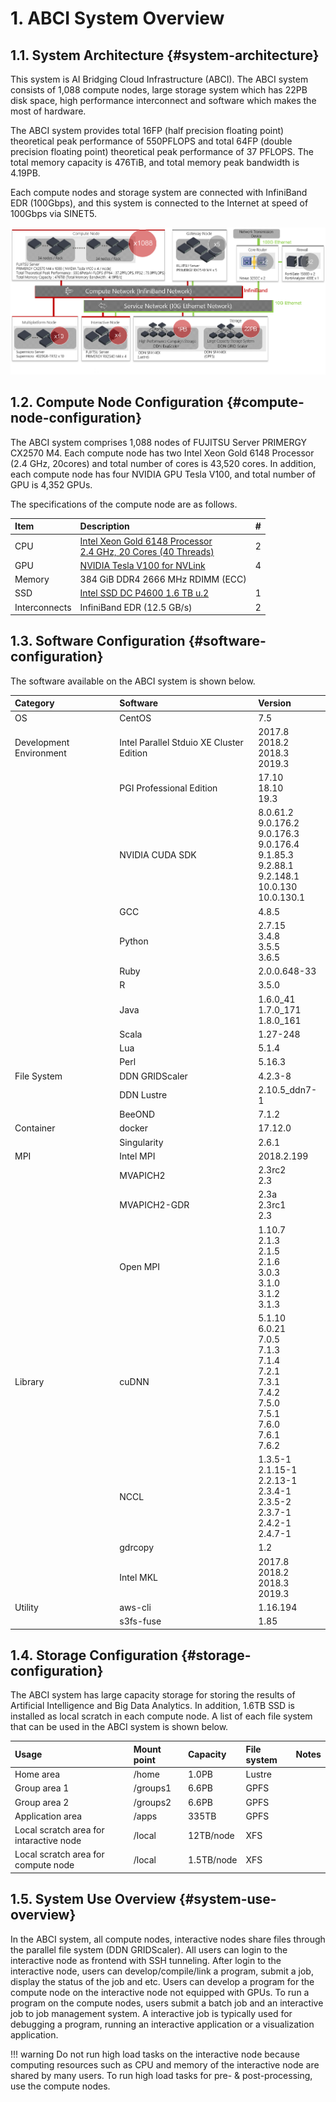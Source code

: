 # 1. ABCI System Overview

## 1.1. System Architecture {#system-architecture}

This system is AI Bridging Cloud Infrastructure (ABCI).
The ABCI system consists of 1,088 compute nodes, large storage system which has 22PB disk space, high performance interconnect and software which makes the most of hardware.

The ABCI system provides total 16FP (half precision floating point) theoretical peak performance of 550PFLOPS and total 64FP (double precision floating point) theoretical peak performance of 37 PFLOPS. 
The total memory capacity is 476TiB, and total memory peak bandwidth is 4.19PB.

Each compute nodes and storage system are connected with InfiniBand EDR (100Gbps), and this system is connected to the Internet at speed of 100Gbps via SINET5.

![Screenshot](img/abci_system_en.png)

## 1.2. Compute Node Configuration {#compute-node-configuration}

The ABCI system comprises 1,088 nodes of FUJITSU Server PRIMERGY CX2570 M4.
Each compute node has two Intel Xeon Gold 6148 Processor (2.4 GHz, 20cores) and total number of cores is 43,520 cores.
In addition, each compute node has four NVIDIA GPU Tesla V100, and total number of GPU is 4,352 GPUs.

The specifications of the compute node are as follows.

| Item | Description | # |
|:--|:--|:--|
| CPU | [Intel Xeon Gold 6148 Processor<br>2.4 GHz, 20 Cores (40 Threads)](https://ark.intel.com/products/120489/Intel-Xeon-Gold-6148-Processor-27-5M-Cache-2-40-GHz-) | 2 |
| GPU | [NVIDIA Tesla V100 for NVLink](https://www.nvidia.com/en-us/data-center/tesla-v100/) | 4 |
| Memory | 384 GiB DDR4 2666 MHz RDIMM (ECC) |
| SSD | [Intel SSD DC P4600 1.6 TB u.2](https://ark.intel.com/products/97005/Intel-SSD-DC-P4600-Series-1-6TB-2-5in-PCIe-3-1-x4-3D1-TLC-) | 1 |
| Interconnects | InfiniBand EDR (12.5 GB/s) | 2 |

## 1.3. Software Configuration {#software-configuration}

The software available on the ABCI system is shown below.

| Category | Software | Version |
|:--|:--|:--|
| OS | CentOS | 7.5 |
| Development Environment | Intel Parallel Stduio XE Cluster Edition | 2017.8<br>2018.2<br>2018.3<br>2019.3 |
| | PGI Professional Edition | 17.10<br>18.10<br>19.3 |
| | NVIDIA CUDA SDK | 8.0.61.2<br>9.0.176.2<br>9.0.176.3<br>9.0.176.4<br>9.1.85.3<br>9.2.88.1<br>9.2.148.1<br>10.0.130<br>10.0.130.1 |
| | GCC | 4.8.5 |
| | Python | 2.7.15<br>3.4.8<br>3.5.5<br>3.6.5 |
| | Ruby | 2.0.0.648-33 |
| | R | 3.5.0 |
| | Java | 1.6.0_41<br>1.7.0_171<br>1.8.0_161 |
| | Scala | 1.27-248 |
| | Lua | 5.1.4 |
| | Perl | 5.16.3 |
| File System | DDN GRIDScaler | 4.2.3-8 |
| |  DDN Lustre | 2.10.5_ddn7-1 |
| | BeeOND | 7.1.2 |
| Container | docker | 17.12.0 |
| | Singularity | 2.6.1 |
| MPI | Intel MPI | 2018.2.199 |
| | MVAPICH2 | 2.3rc2<br>2.3 |
| | MVAPICH2-GDR | 2.3a<br>2.3rc1<br>2.3 |
| | Open MPI | 1.10.7<br>2.1.3<br>2.1.5<br>2.1.6<br>3.0.3<br>3.1.0<br>3.1.2<br>3.1.3 |
| Library | cuDNN | 5.1.10<br>6.0.21<br>7.0.5<br>7.1.3<br>7.1.4<br>7.2.1<br>7.3.1<br>7.4.2<br>7.5.0<br>7.5.1<br>7.6.0<br>7.6.1<br>7.6.2 |
| | NCCL | 1.3.5-1<br>2.1.15-1<br>2.2.13-1<br>2.3.4-1<br>2.3.5-2<br>2.3.7-1<br>2.4.2-1<br>2.4.7-1 |
| | gdrcopy | 1.2 |
| | Intel MKL | 2017.8<br>2018.2<br>2018.3<br>2019.3 |
| Utility | aws-cli | 1.16.194 |
| | s3fs-fuse | 1.85 |

## 1.4. Storage Configuration {#storage-configuration}

The ABCI system has large capacity storage for storing the results of Artificial Intelligence and Big Data Analytics.
In addition, 1.6TB SSD is installed as local scratch in each compute node.
A list of each file system that can be used in the ABCI system is shown below.

| Usage | Mount point | Capacity | File system | Notes |
|:--|:--|:--|:--|:--|
| Home area | /home | 1.0PB | Lustre | |
| Group area 1 | /groups1 | 6.6PB | GPFS | | 
| Group area 2 | /groups2 | 6.6PB |  GPFS | |
| Application area | /apps | 335TB | GPFS | |
| Local scratch area for intaractive node | /local | 12TB/node | XFS | |
| Local scratch area for compute node | /local | 1.5TB/node | XFS | |

## 1.5. System Use Overview {#system-use-overview}

In the ABCI system, all compute nodes, interactive nodes share files through the parallel file system (DDN GRIDScaler).
All users can login to the interactive node as frontend with SSH tunneling.
After login to the interactive node, users can develop/compile/link a program, submit a job, display the status of the job and etc.
Users can develop a program for the compute node on the interactive node not equipped with GPUs.
To run a program on the compute nodes, users submit a batch job and an interactive job to job management system.
A interactive job is typically used for debugging a program, running an interactive application or a visualization application.

!!! warning
    Do not run high load tasks on the interactive node because computing resources such as CPU and memory of the interactive node are shared by many users. To run high load tasks for pre- & post-processing, use the compute nodes.
